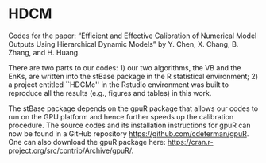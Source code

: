 # HDCM
Codes for the paper: “Efficient and Effective Calibration of Numerical Model Outputs Using Hierarchical Dynamic Models” by Y. Chen, X. Chang, B. Zhang, and H. Huang. 

There are two parts to our codes: 1) our two algorithms, the VB and the EnKs, are written into the stBase package in the R statistical environment; 2) a project entitled ``HDCMc'' in the Rstudio environment was built to reproduce all the results (e.g., figures and tables) in this work. 

The stBase package depends on the gpuR package that allows our codes to run on the GPU platform and hence further speeds up the calibration procedure. The source codes and its installation instructions for gpuR can now be found in a GitHub repository https://github.com/cdeterman/gpuR. One can also download the gpuR package here: https://cran.r-project.org/src/contrib/Archive/gpuR/.
